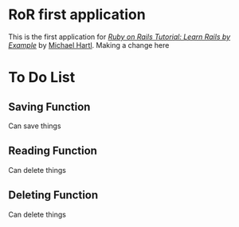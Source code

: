 # RoR first application
This is the first application for
[*Ruby on Rails Tutorial: Learn Rails by Example*](http://railstutorial.org/)
by [Michael Hartl](http://michaelhartl.com/).
Making a change here

To Do List
===========

Saving Function
----------------
Can save things

Reading Function
----------------
Can delete things

Deleting Function
-----------------
Can delete things



